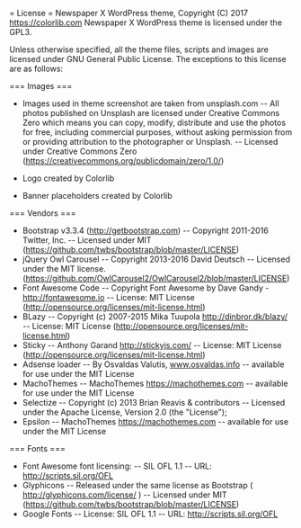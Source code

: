 = License =
Newspaper X WordPress theme, Copyright (C) 2017 https://colorlib.com
Newspaper X WordPress theme is licensed under the GPL3.

Unless otherwise specified, all the theme files, scripts and images are licensed under GNU General Public License.
The exceptions to this license are as follows:

=== Images ===

- Images used in theme screenshot are taken from unsplash.com
    -- All photos published on Unsplash are licensed under Creative Commons Zero which means you can copy, modify, distribute and use the photos for free, including commercial purposes, without asking permission from or providing attribution to the photographer or Unsplash.
    -- Licensed under Creative Commons Zero (https://creativecommons.org/publicdomain/zero/1.0/)
    
- Logo created by Colorlib

- Banner placeholders created by Colorlib

=== Vendors ===
    
- Bootstrap v3.3.4 (http://getbootstrap.com)
    -- Copyright 2011-2016 Twitter, Inc.
    -- Licensed under MIT (https://github.com/twbs/bootstrap/blob/master/LICENSE)
- jQuery Owl Carousel
    -- Copyright 2013-2016 David Deutsch
    -- Licensed under the MIT license. (https://github.com/OwlCarousel2/OwlCarousel2/blob/master/LICENSE)
- Font Awesome Code
    -- Copyright Font Awesome by Dave Gandy - http://fontawesome.io
    -- License: MIT License (http://opensource.org/licenses/mit-license.html)
- BLazy
    -- Copyright (c) 2007-2015 Mika Tuupola http://dinbror.dk/blazy/
    -- License: MIT License (http://opensource.org/licenses/mit-license.html)
- Sticky
    -- Anthony Garand http://stickyjs.com/
    -- License: MIT License (http://opensource.org/licenses/mit-license.html)
- Adsense loader
    -- By Osvaldas Valutis, www.osvaldas.info
    -- available for use under the MIT License
- MachoThemes
    -- MachoThemes https://machothemes.com
    -- available for use under the MIT License
- Selectize
    -- Copyright (c) 2013 Brian Reavis & contributors
    -- Licensed under the Apache License, Version 2.0 (the "License");
- Epsilon
    -- MachoThemes https://machothemes.com
    -- available for use under the MIT License

=== Fonts ===

- Font Awesome font licensing:
    -- SIL OFL 1.1
    -- URL: http://scripts.sil.org/OFL
- Glyphicons
    -- Released under the same license as Bootstrap ( http://glyphicons.com/license/ )
    -- Licensed under MIT (https://github.com/twbs/bootstrap/blob/master/LICENSE)
- Google Fonts
    -- License: SIL OFL 1.1
    -- URL: http://scripts.sil.org/OFL